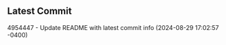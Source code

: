 
## Latest Commit
4954447 - Update README with latest commit info (2024-08-29 17:02:57 -0400) <Yunxi-Zhou>
